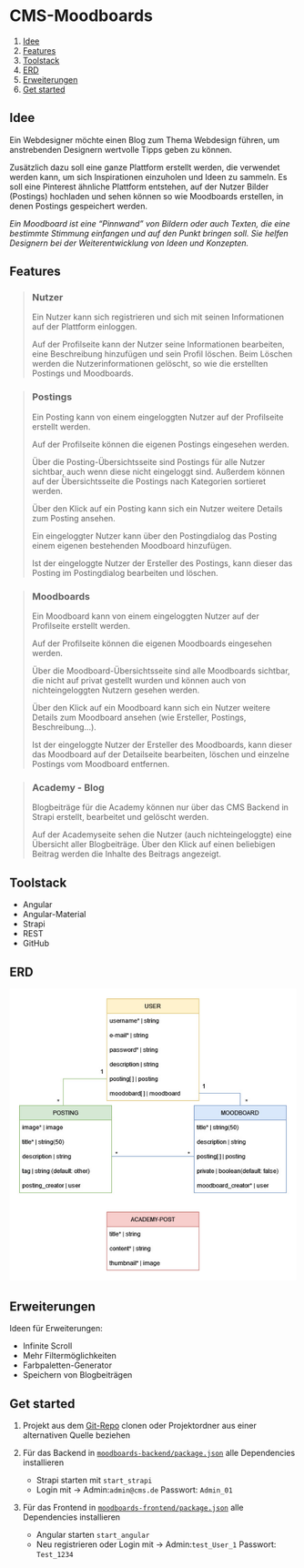 # CMS-Moodboards
1. [Idee](#idee)
2. [Features](#features)
3. [Toolstack](#toolstack)
4. [ERD](#erd)
5. [Erweiterungen](#features)
6. [Get started](#get-started)

## Idee
Ein Webdesigner möchte einen Blog zum Thema Webdesign führen, um anstrebenden Designern wertvolle Tipps geben zu können. 

Zusätzlich dazu soll eine ganze Plattform erstellt werden, die verwendet werden kann, um sich Inspirationen einzuholen und Ideen zu sammeln. 
Es soll eine Pinterest ähnliche Plattform entstehen, auf der Nutzer Bilder (Postings) hochladen und sehen können so wie Moodboards erstellen, in denen Postings gespeichert werden.

*Ein Moodboard ist eine “Pinnwand” von Bildern oder auch Texten, die eine bestimmte Stimmung einfangen und auf den Punkt bringen soll. Sie helfen Designern bei der Weiterentwicklung von Ideen und Konzepten.*

## Features

>### Nutzer
> Ein Nutzer kann sich registrieren und sich mit seinen Informationen auf der Plattform einloggen.
> 
> Auf der Profilseite kann der Nutzer seine Informationen bearbeiten, eine Beschreibung hinzufügen und sein Profil löschen. Beim Löschen werden die Nutzerinformationen gelöscht, so wie die erstellten Postings und Moodboards.

>### Postings
> Ein Posting kann von einem eingeloggten Nutzer auf der Profilseite erstellt werden.
>
> Auf der Profilseite können die eigenen Postings eingesehen werden.
>
> Über die Posting-Übersichtsseite sind Postings für alle Nutzer sichtbar, auch wenn diese nicht eingeloggt sind. Außerdem können auf der Übersichtsseite die Postings nach Kategorien sortieret werden.
>
> Über den Klick auf ein Posting kann sich ein Nutzer weitere Details zum Posting ansehen.
>
> Ein eingeloggter Nutzer kann über den Postingdialog das Posting einem eigenen bestehenden Moodboard hinzufügen.
>
> Ist der eingeloggte Nutzer der Ersteller des Postings, kann dieser das Posting im Postingdialog bearbeiten und löschen.

>### Moodboards
> Ein Moodboard kann von einem eingeloggten Nutzer auf der Profilseite erstellt werden.
>
> Auf der Profilseite können die eigenen Moodboards eingesehen werden.
>
> Über die Moodboard-Übersichtsseite sind alle Moodboards sichtbar, die nicht auf privat gestellt wurden und können auch von nichteingeloggten Nutzern gesehen werden.
>
> Über den Klick auf ein Moodboard kann sich ein Nutzer weitere Details zum Moodboard ansehen (wie Ersteller, Postings, Beschreibung...).
> 
> Ist der eingeloggte Nutzer der Ersteller des Moodboards, kann dieser das Moodboard auf der Detailseite bearbeiten, löschen und einzelne Postings vom Moodboard entfernen.

>### Academy - Blog
> Blogbeiträge für die Academy können nur über das CMS Backend in Strapi erstellt, bearbeitet und gelöscht werden.
>
> Auf der Academyseite sehen die Nutzer (auch nichteingeloggte) eine Übersicht aller Blogbeiträge. Über den Klick auf einen beliebigen Beitrag werden die Inhalte des Beitrags angezeigt.

## Toolstack
- Angular
- Angular-Material
- Strapi
- REST
- GitHub

## ERD
![ERD.jpg](ERD.jpg)

## Erweiterungen
Ideen für Erweiterungen:
- Infinite Scroll
- Mehr Filtermöglichkeiten
- Farbpaletten-Generator
- Speichern von Blogbeiträgen

## Get started

1. Projekt aus dem [Git-Repo](https://github.com/Nastjaks/CMS-Moodboards) clonen oder Projektordner aus einer alternativen Quelle beziehen


2. Für das Backend in [ `moodboards-backend/package.json`](moodboards-backend/package.json) alle Dependencies installieren
   - Strapi starten mit `start_strapi`
   - Login mit -> Admin:`admin@cms.de` Passwort: `Admin_01`


3. Für das Frontend in [`moodboards-frontend/package.json`](moodboards-frontend/package.json) alle Dependencies installieren 
   -  Angular starten `start_angular`
   -  Neu registrieren oder Login mit -> Admin:`test_User_1` Passwort: `Test_1234`